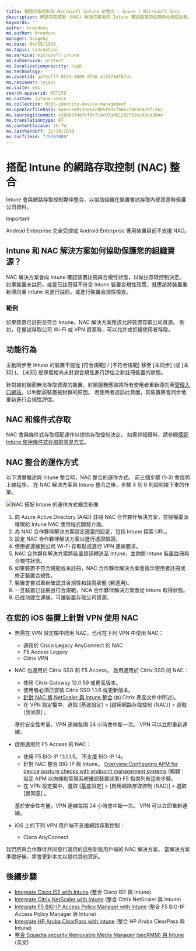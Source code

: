 ```yaml
---
title: 網路存取控制與 Microsoft Intune 的整合 - Azure | Microsoft Docs
description: 網路存取控制 (NAC) 解決方案會向 Intune 確認裝置的註冊與合規性狀態。 NAC 包含特定的行為，並且會與條件式存取搭配運作。 請參閱步驟來開始上線，以及取得合作夥伴解決方案清單。
keywords: ''
author: brenduns
ms.author: brenduns
manager: dougeby
ms.date: 04/25/2019
ms.topic: conceptual
ms.service: microsoft-intune
ms.subservice: protect
ms.localizationpriority: high
ms.technology: ''
ms.assetid: aa7ecff7-8579-4009-8fd6-e17074df67de
ms.reviewer: tycast
ms.suite: ems
search.appverid: MET150
ms.custom: intune-azure
ms.collection: M365-identity-device-management
ms.openlocfilehash: baeece091358a7cd05f0d1f8db7c0032870fc262
ms.sourcegitcommit: e166b9746fcf0e710e93ad012d2f52e2d3ed2644
ms.translationtype: HT
ms.contentlocale: zh-TW
ms.lasthandoff: 12/19/2019
ms.locfileid: "75207089"
---
```

# <a name="network-access-control-nac-integration-with-intune"></a>搭配 Intune 的網路存取控制 (NAC) 整合

Intune 會與網路存取控制夥伴整合，以協助組織在裝置嘗試存取內部資源時保護公司資料。

>[!IMPORTANT]
> Android Enterprise 完全受控或 Android Enterprise 專用裝置目前不支援 NAC。

## <a name="how-do-intune-and-nac-solutions-help-protect-your-organization-resources"></a>Intune 和 NAC 解決方案如何協助保護您的組織資源？

NAC 解決方案會向 Intune 確認裝置註冊與合規性狀態，以做出存取控制決定。 如果裝置未註冊，或是已註冊但不符合 Intune 裝置合規性政策，就應該將裝置重新導向至 Intune 來進行註冊，或進行裝置合規性檢查。

### <a name="example"></a>範例

如果裝置已註冊並符合 Intune，NAC 解決方案應該允許裝置存取公司資源。 例如，在嘗試存取公司 Wi-Fi 或 VPN 資源時，可以允許或拒絕使用者存取。

## <a name="feature-behaviors"></a>功能行為

主動同步至 Intune 的裝置不能從 [符合規範]   / [不符合規範]  移至 [未同步]  (或 [未知]  )。 [未知]  是保留給尚未針對合規性進行評估之新註冊裝置的狀態。

針對被封鎖而無法存取資源的裝置，封鎖服務應該將所有使用者重新導向至[管理入口網站](https://portal.manage.microsoft.com)，以判斷該裝置被封鎖的原因。  若使用者造訪此頁面，其裝置將會同步地重新進行合規性評估。

## <a name="nac-and-conditional-access"></a>NAC 和條件式存取

NAC 會與條件式存取搭配運作以提供存取控制決定。 如需詳細資料，請參閱[搭配 Intune 使用條件式存取的常見方式](conditional-access-intune-common-ways-use.md)。

## <a name="how-the-nac-integration-works"></a>NAC 整合的運作方式

以下清單概述與 Intune 整合時，NAC 整合的運作方式。 前三個步驟 (1-3) 會說明上線程序。 在 NAC 解決方案與 Intune 整合之後，步驟 4 到 9 則說明接下來的作業。

![NAC 搭配 Intune 的運作方式概念影像](./media/network-access-control-integrate/ca-intune-common-ways-2.png)

1. 向 Azure Active Directory (AAD) 註冊 NAC 合作夥伴解決方案，並授權委派權限給 Intune NAC 應用程式開發介面。
2. 為 NAC 合作夥伴解決方案設定適當的設定，包括 Intune 探索 URL。
3. 設定 NAC 合作夥伴解決方案以進行憑證驗證。
4. 使用者連線到公司 Wi-Fi 存取點或進行 VPN 連線要求。
5. NAC 合作夥伴解決方案將裝置資訊轉送至 Intune，並詢問 Intune 裝置註冊與合規性狀態。
6. 如果裝置不符合規範或未註冊，NAC 合作夥伴解決方案會指示使用者註冊或修正裝置合規性。
7. 裝置會嘗試重新確認其合規性和註冊狀態 (若適用)。
8. 一旦裝置已註冊且符合規範，NCA 合作夥伴解決方案會從 Intune 取得狀態。
9. 已成功建立連線，可讓裝置存取公司資源。

## <a name="use-nac-for-vpn-on-your-ios-devices"></a>在您的 iOS 裝置上針對 VPN 使用 NAC  

- 無需在 VPN 設定檔中啟用 NAC，也可在下列 VPN 中使用 NAC：

  - 適用於 Cisco Legacy AnyConnect 的 NAC
  - F5 Access Legacy
  - Citrix VPN

- NAC 也適用於 Citrix SSO 和 F5 Access。 啟用適用於 Citrix SSO 的 NAC：

  - 使用 Citrix Gateway 12.0.59 或更高版本。  
  - 使用者必須已安裝 Citrix SSO 1.1.6 或更新版本。
  - [針對 NAC 將 NetScaler 與 Intune 整合](https://docs.citrix.com/en-us/netscaler-gateway/12/microsoft-intune-integration/configuring-network-access-control-device-check-for-netscaler-gateway-virtual-server-for-single-factor-authentication-deployment.html) (如 Citrix 產品文件中所述)。
  - 在 VPN 設定檔中，選取 [基底設定]   > [啟用網路存取控制 (NAC)]  > 選取 [我同意]  。

  基於安全性考量，VPN 連線每隔 24 小時會中斷一次。 VPN 可以立即重新連線。

- 啟用適用於 F5 Access 的 NAC：

  - 使用 F5 BIG-IP 13.1.1.5。 不支援 BIG-IP 14。
  - 針對 NAC 整合 BIG-IP 與 Intune。 [Overview:Configuring APM for device posture checks with endpoint management systems](https://support.f5.com/kb/en-us/products/big-ip_apm/manuals/product/apm-client-configuration-7-1-6/6.html#guid-0bd12e12-8107-40ec-979d-c44779a8cc89) (概觀：設定 APM 以向端點管理系統確認裝置狀態) F5 指南列有這些步驟。
  - 在 VPN 設定檔中，選取 [基底設定]   > [啟用網路存取控制 (NAC)]  > 選取 [我同意]  。

  基於安全性考量，VPN 連線每隔 24 小時會中斷一次。 VPN 可以立即重新連線。

- iOS 上的下列 VPN 用戶端不支援網路存取控制：
  - Cisco AnyConnect

我們將與合作夥伴共同發行適用於這些新版用戶端的 NAC 解決方案。 當解決方案準備好後，將會更新本文以提供其他資訊。

## <a name="next-steps"></a>後續步驟

- [Integrate Cisco ISE with Intune](https://www.cisco.com/c/en/us/td/docs/security/ise/2-1/admin_guide/b_ise_admin_guide_21/b_ise_admin_guide_20_chapter_01000.html) (整合 Cisco ISE 與 Intune)
- [Integrate Citrix NetScaler with Intune](https://docs.citrix.com/en-us/netscaler-gateway/12/microsoft-intune-integration/configuring-network-access-control-device-check-for-netscaler-gateway-virtual-server-for-single-factor-authentication-deployment.html) (整合 Citrix NetScaler 與 Intune)
- [Integrate F5 BIG-IP Access Policy Manager with Intune](https://support.f5.com/kb/en-us/products/big-ip_apm/manuals/product/apm-client-configuration-13-0-0/6.html) (整合 F5 BIG-IP Access Policy Manager 與 Intune)
- [Integrate HP Aruba ClearPass with Intune](https://support.arubanetworks.com/Documentation/tabid/77/DMXModule/512/Command/Core_Download/Default.aspx?EntryId=31271) (整合 HP Aruba ClearPass 與 Intune)
- [整合 Squadra security Removable Media Manager (secRMM) 與 Intune ](http://www.squadratechnologies.com/StaticContent/ProductDownload/secRMM/9.9.0.0/secRMMIntuneAccessControlSetupGuide.pdf) \(英文\)
